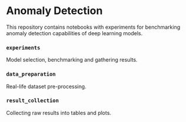 # Anomaly Detection

This repository contains notebooks with experiments for benchmarking
anomaly detection capabilities of deep learning models.

### `experiments`
Model selection, benchmarking and gathering results.

### `data_preparation`
Real-life dataset pre-processing.

### `result_collection`
Collecting raw results into tables and plots.
